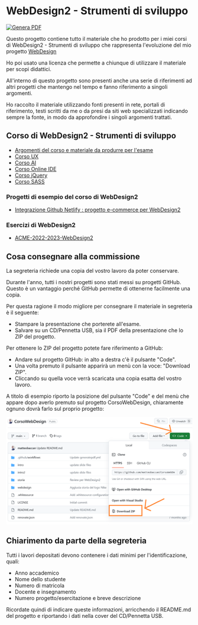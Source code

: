# WebDesign2 - Strumenti di sviluppo

[![Genera PDF](https://github.com/matteobaccan/CorsoWebDesign2/actions/workflows/generatepdf.yml/badge.svg)](https://github.com/matteobaccan/CorsoWebDesign2/actions/workflows/generatepdf.yml)

Questo progetto contiene tutto il materiale che ho prodotto per i miei corsi di WebDesign2 - Strumenti di sviluppo che rappresenta l'evoluzione del mio progetto [WebDesign](https://github.com/matteobaccan/CorsoWebDesign)

Ho poi usato una licenza che permette a chiunque di utilizzare il materiale per scopi didattici.

All'interno di questo progetto sono presenti anche una serie di riferimenti ad altri progetti che mantengo nel tempo e fanno riferimento a singoli argomenti.

Ho raccolto il materiale utilizzando fonti presenti in rete, portali di riferimento, testi scritti da me o da presi da siti web specializzati indicando sempre la fonte, in modo da approfondire i singoli argomenti trattati.

## Corso di WebDesign2 - Strumenti di sviluppo

- [Argomenti del corso e materiale da produrre per l'esame](https://github.com/matteobaccan/CorsoWebDesign2/blob/main/intro2/intro2.pdf)
- [Corso UX](https://github.com/matteobaccan/CorsoUX)
- [Corso AI](https://github.com/matteobaccan/CorsoAI)
- [Corso Online IDE](https://github.com/matteobaccan/CorsoOnlineIDE)
- [Corso jQuery](https://github.com/matteobaccan/CorsojQuery)
- [Corso SASS](https://github.com/matteobaccan/CorsoSASS)

### Progetti di esempio del corso di WebDesign2

- [Integrazione Github Netlify : progetto e-commerce per WebDesign2](https://github.com/matteobaccan/ProgettoEcommerce)

### Esercizi di WebDesign2

- [ACME-2022-2023-WebDesign2](https://github.com/matteobaccan/ACME-2022-2023-WebDesign2)

## Cosa consegnare alla commissione

La segreteria richiede una copia del vostro lavoro da poter conservare.

Durante l'anno, tutti i nostri progetti sono stati messi su progetti GitHub. Questo è un vantaggio perché GitHub permette di ottenerne facilmente una copia.

Per questa ragione il modo migliore per consegnare il materiale in segreteria è il seguente:

- Stampare la presentazione che porterete all'esame.
- Salvare su un CD/Pennetta USB, sia il PDF della presentazione che lo ZIP del progetto.

Per ottenere lo ZIP del progetto potete fare riferimento a GitHub:

- Andare sul progetto GitHub: in alto a destra c'è il pulsante "Code".
- Una volta premuto il pulsante apparirà un menù con la voce: "Download ZIP".
- Cliccando su quella voce verrà scaricata una copia esatta del vostro lavoro.

A titolo di esempio riporto la posizione del pulsante "Code" e del menù che appare dopo averlo premuto sul progetto CorsoWebDesign, chiaramente ognuno dovrà farlo sul proprio progetto:

![Genera PDF](img/download.png)

## Chiarimento da parte della segreteria

Tutti i lavori depositati devono contenere i dati minimi per l'identificazione, quali:

- Anno accademico
- Nome dello studente
- Numero di matricola
- Docente e insegnamento
- Numero progetto/esercitazione e breve descrizione

Ricordate quindi di indicare queste informazioni, arricchendo il README.md del progetto e riportando i dati nella cover del CD/Pennetta USB.

